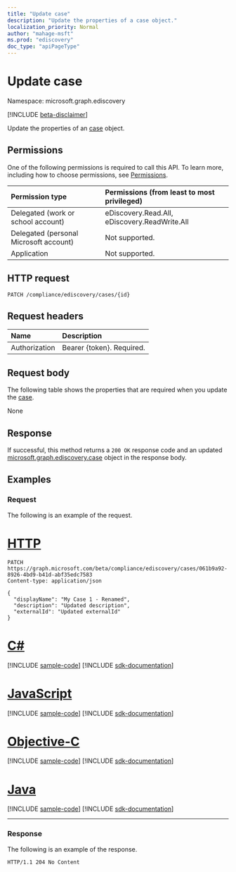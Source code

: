 ```yaml
---
title: "Update case"
description: "Update the properties of a case object."
localization_priority: Normal
author: "mahage-msft"
ms.prod: "ediscovery"
doc_type: "apiPageType"
---
```


# Update case

Namespace: microsoft.graph.ediscovery

[!INCLUDE [beta-disclaimer](../../includes/beta-disclaimer.md)]

Update the properties of an [case](../resources/ediscovery-case.md) object.

## Permissions

One of the following permissions is required to call this API. To learn more, including how to choose permissions, see [Permissions](/graph/permissions-reference).

|Permission type|Permissions (from least to most privileged)|
|:---|:---|
|Delegated (work or school account)|eDiscovery.Read.All, eDiscovery.ReadWrite.All|
|Delegated (personal Microsoft account)|Not supported.|
|Application|Not supported.|

## HTTP request

<!-- { "blockType": "ignored" } -->

```http
PATCH /compliance/ediscovery/cases/{id}
```

## Request headers

| Name       | Description|
|:-----------|:-----------|
| Authorization | Bearer {token}. Required. |

## Request body

The following table shows the properties that are required when you update the [case](../resources/ediscovery-case.md).

None
## Response

If successful, this method returns a `200 OK` response code and an updated [microsoft.graph.ediscovery.case](../resources/ediscovery-case.md) object in the response body.

## Examples

### Request

The following is an example of the request.

# [HTTP](#tab/http)

<!-- {
  "blockType": "request",
  "name": "update_case"
}-->

```http
PATCH https://graph.microsoft.com/beta/compliance/ediscovery/cases/061b9a92-8926-4bd9-b41d-abf35edc7583
Content-type: application/json

{
  "displayName": "My Case 1 - Renamed",
  "description": "Updated description",
  "externalId": "Updated externalId"
}
```

# [C#](#tab/csharp)
[!INCLUDE [sample-code](../includes/snippets/csharp/update-ediscoverycase-csharp-snippets.md)]
[!INCLUDE [sdk-documentation](../includes/snippets/snippets-sdk-documentation-link.md)]

# [JavaScript](#tab/javascript)
[!INCLUDE [sample-code](../includes/snippets/javascript/update-ediscoverycase-javascript-snippets.md)]
[!INCLUDE [sdk-documentation](../includes/snippets/snippets-sdk-documentation-link.md)]

# [Objective-C](#tab/objc)
[!INCLUDE [sample-code](../includes/snippets/objc/update-ediscoverycase-objc-snippets.md)]
[!INCLUDE [sdk-documentation](../includes/snippets/snippets-sdk-documentation-link.md)]

# [Java](#tab/java)
[!INCLUDE [sample-code](../includes/snippets/java/update-ediscoverycase-java-snippets.md)]
[!INCLUDE [sdk-documentation](../includes/snippets/snippets-sdk-documentation-link.md)]

---

### Response

The following is an example of the response.

<!-- {
  "blockType": "response",
  "truncated": true,
  "@odata.type": "microsoft.graph.ediscovery.case"
} -->

```http
HTTP/1.1 204 No Content
```

<!-- uuid: 16cd6b66-4b1a-43a1-adaf-3a886856ed98
2019-02-04 14:57:30 UTC -->
<!-- {
  "type": "#page.annotation",
  "description": "Update case",
  "keywords": "",
  "section": "documentation",
  "tocPath": ""
}-->
